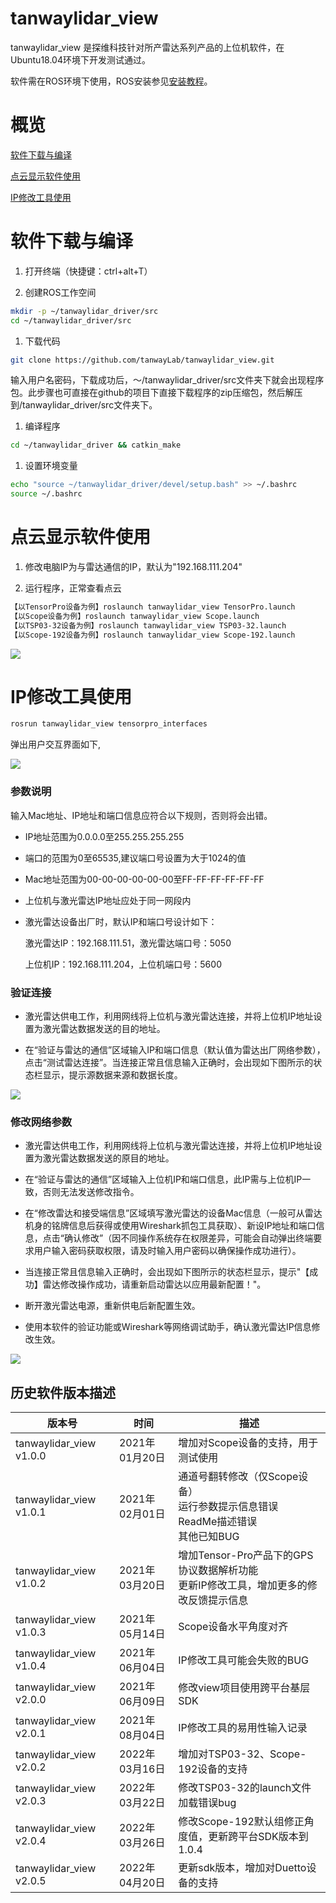 # tanwaylidar_view
tanwaylidar_view 是探维科技针对所产雷达系列产品的上位机软件，在Ubuntu18.04环境下开发测试通过。

软件需在ROS环境下使用，ROS安装参见[安装教程](http://wiki.ros.org/ROS/Installation "")。

# 概览

[软件下载与编译](#软件下载与编译)

[点云显示软件使用](#点云显示软件使用)

[IP修改工具使用](#IP修改工具使用)


# 软件下载与编译

1. 打开终端（快捷键：ctrl+alt+T）

1. 创建ROS工作空间

```bash
mkdir -p ~/tanwaylidar_driver/src
cd ~/tanwaylidar_driver/src
```

1. 下载代码

```bash
git clone https://github.com/tanwayLab/tanwaylidar_view.git
```

输入用户名密码，下载成功后，～/tanwaylidar_driver/src文件夹下就会出现程序包。此步骤也可直接在github的项目下直接下载程序的zip压缩包，然后解压到/tanwaylidar_driver/src文件夹下。

1. 编译程序

```bash
cd ~/tanwaylidar_driver && catkin_make
```

1. 设置环境变量

```bash
echo "source ~/tanwaylidar_driver/devel/setup.bash" >> ~/.bashrc
source ~/.bashrc
```

# 点云显示软件使用

1. 修改电脑IP为与雷达通信的IP，默认为"192.168.111.204"

1. 运行程序，正常查看点云

```bash
【以TensorPro设备为例】roslaunch tanwaylidar_view TensorPro.launch
【以Scope设备为例】roslaunch tanwaylidar_view Scope.launch
【以TSP03-32设备为例】roslaunch tanwaylidar_view TSP03-32.launch
【以Scope-192设备为例】roslaunch tanwaylidar_view Scope-192.launch
```

![](./resource/pic/example.png "")


# IP修改工具使用

```bash
rosrun tanwaylidar_view tensorpro_interfaces
```

弹出用户交互界面如下,

![](./resource/pic/user_interfaces.png "")

### 参数说明
输入Mac地址、IP地址和端口信息应符合以下规则，否则将会出错。

- IP地址范围为0.0.0.0至255.255.255.255

- 端口的范围为0至65535,建议端口号设置为大于1024的值

- Mac地址范围为00-00-00-00-00-00至FF-FF-FF-FF-FF-FF

- 上位机与激光雷达IP地址应处于同一网段内

- 激光雷达设备出厂时，默认IP和端口号设计如下：

    激光雷达IP：192.168.111.51，激光雷达端口号：5050

    上位机IP：192.168.111.204，上位机端口号：5600

### 验证连接

- 激光雷达供电工作，利用网线将上位机与激光雷达连接，并将上位机IP地址设置为激光雷达数据发送的目的地址。

- 在“验证与雷达的通信”区域输入IP和端口信息（默认值为雷达出厂网络参数），点击“测试雷达连接”。当连接正常且信息输入正确时，会出现如下图所示的状态栏显示，提示源数据来源和数据长度。

![](./resource/pic/connection.png "")

### 修改网络参数

- 激光雷达供电工作，利用网线将上位机与激光雷达连接，并将上位机IP地址设置为激光雷达数据发送的原目的地址。

- 在“验证与雷达的通信”区域输入上位机IP和端口信息，此IP需与上位机IP一致，否则无法发送修改指令。

- 在“修改雷达和接受端信息”区域填写激光雷达的设备Mac信息（一般可从雷达机身的铭牌信息后获得或使用Wireshark抓包工具获取）、新设IP地址和端口信息，点击“确认修改”（因不同操作系统存在权限差异，可能会自动弹出终端要求用户输入密码获取权限，请及时输入用户密码以确保操作成功进行）。

- 当连接正常且信息输入正确时，会出现如下图所示的状态栏显示，提示"【成功】雷达修改操作成功，请重新启动雷达以应用最新配置！"。

- 断开激光雷达电源，重新供电后新配置生效。

- 使用本软件的验证功能或Wireshark等网络调试助手，确认激光雷达IP信息修改生效。

![](./resource/pic/SetIP.png "")

## 历史软件版本描述

| 版本号             | 时间          | 描述     |
| ---------------------| ----------------- | ---------- |
| tanwaylidar_view v1.0.0 | 2021年01月20日 | 增加对Scope设备的支持，用于测试使用 |
| tanwaylidar_view v1.0.1 | 2021年02月01日 | 通道号翻转修改（仅Scope设备）<br />运行参数提示信息错误<br />ReadMe描述错误<br />其他已知BUG |
| tanwaylidar_view v1.0.2 | 2021年03月20日 | 增加Tensor-Pro产品下的GPS协议数据解析功能<br />更新IP修改工具，增加更多的修改反馈提示信息 |
| tanwaylidar_view v1.0.3 | 2021年05月14日 | Scope设备水平角度对齐 |
| tanwaylidar_view v1.0.4 | 2021年06月04日 | IP修改工具可能会失败的BUG |
| tanwaylidar_view v2.0.0 | 2021年06月09日 | 修改view项目使用跨平台基层SDK |
| tanwaylidar_view v2.0.1 | 2021年08月04日 | IP修改工具的易用性输入记录 |
| tanwaylidar_view v2.0.2 | 2022年03月16日 | 增加对TSP03-32、Scope-192设备的支持 |
| tanwaylidar_view v2.0.3 | 2022年03月22日 | 修改TSP03-32的launch文件加载错误bug |
| tanwaylidar_view v2.0.4 | 2022年03月26日 | 修改Scope-192默认组修正角度值，更新跨平台SDK版本到1.0.4 |
| tanwaylidar_view v2.0.5 | 2022年04月20日 | 更新sdk版本，增加对Duetto设备的支持 |
